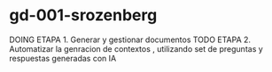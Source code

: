 # gd-001-srozenberg
DOING           ETAPA 1. Generar y gestionar documentos 
TODO            ETAPA 2. Automatizar la genracion de contextos , utilizando set de preguntas y respuestas generadas con IA
                
